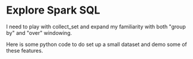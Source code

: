# Explore Spark SQL
I need to play with collect_set and expand my familiarity with both "group by" and "over" windowing.

Here is some python code to do set up a small dataset and demo some of these features.

